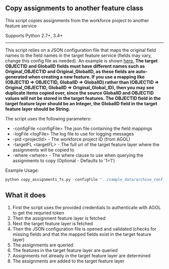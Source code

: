 ## Copy assignments to another feature class

This script copies assignments from the workforce project to another feature service

Supports Python 2.7+, 3.4+

----

This script relies on a JSON configuration file that maps the original field names to the field names in the target feature service (fields may vary, change this config file as needed). An example is shown [here.](../sample_data/fieldMappings.json) **The target OBJECTID and GlobalID fields must have different names such as Original_OBJECTID and Original_GlobalID, as these fields are auto-generated when creating a new feature. If you use a mapping like (OBJECTID => OBJECTID, GlobalID => GlobalID) rather than (OBJECTID => Original_OBJECTID, GlobalID => Original_Global_ID), then you may see duplicate items copied over, since the source GlobalID and OBJECTID values will not be stored in the target features. The OBJECTID field in the target feature layer should be an Integer, the GlobalID field in the target feature layer should be String.**

The script uses the following parameters:

- -configFile \<configFile\> The json file containing the field mappings
- -logFile \<logFile\> The log file to use for logging messages
- -pid \<projectId\> - The workforce project ID (from AGOL)
- -targetFL \<targetFL\> - The full url of the target feature layer where the assignments will be copied to
- -where \<where\> - The where clause to use when querying the assignments to copy (Optional - Defaults to '1=1')

Example Usage:
```python
python copy_assignments_fs.py -configFile "../sample_data/archive_config.json" -u username -p password -url "https://<org>.maps.arcgis.com" -targetFL "http://services.arcgis.com/<server>/arcgis/rest/services/AssignmentsArchives/FeatureServer/0" -where "1=1" -pid "038a1926d2d741dc8acabefd5b2cc5d3" -log "log.txt"
```

## What it does

 1. First the script uses the provided credentials to authenticate with AGOL to get the requried token
 2. Then the assignment feature layer is fetched
 3. Next the target feature layer is fetched
 4. Then the JSON configuration file is opened and validated (checks for missing fields and that the mapped fields exist in the target feature layer)
 5. The assignments are queried
 6. The features in the target feature layer are queried
 7. Assignments not already in the target feature layer are determined
 8. The assignments are added to the target feature layer
